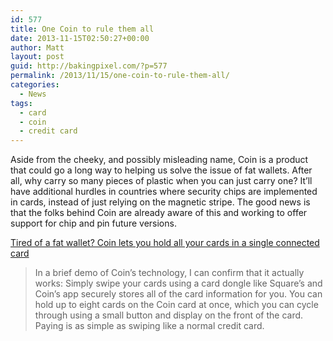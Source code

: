 ```yaml
---
id: 577
title: One Coin to rule them all
date: 2013-11-15T02:50:27+00:00
author: Matt
layout: post
guid: http://bakingpixel.com/?p=577
permalink: /2013/11/15/one-coin-to-rule-them-all/
categories:
  - News
tags:
  - card
  - coin
  - credit card
---
```

Aside from the cheeky, and possibly misleading name, Coin is a product that could go a long way to helping us solve the issue of fat wallets. After all, why carry so many pieces of plastic when you can just carry one? It&#8217;ll have additional hurdles in countries where security chips are implemented in cards, instead of just relying on the magnetic stripe. The good news is that the folks behind Coin are already aware of this and working to offer support for chip and pin future versions.

[Tired of a fat wallet? Coin lets you hold all your cards in a single connected card](http://venturebeat.com/2013/11/14/tired-of-a-fat-wallet-coin-lets-you-hold-all-your-cards-in-a-single-connected-card/)

> In a brief demo of Coin’s technology, I can confirm that it actually works: Simply swipe your cards using a card dongle like Square’s and Coin’s app securely stores all of the card information for you. You can hold up to eight cards on the Coin card at once, which you can cycle through using a small button and display on the front of the card. Paying is as simple as swiping like a normal credit card.